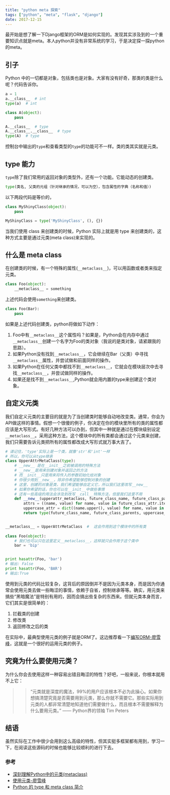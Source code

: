 ```yaml
---
title: "python meta 探索"
tags: ["python", "meta", "flask", "django"]
date: 2017-12-15
---
```


最开始是想了解一下Django框架的ORM是如何实现的。发现其实涉及到的一个重要知识点就是meta。本人python并没有非常系统的学习，于是决定探一探python的meta。

## 引子

Python 中的一切都是对象，包括类也是对象。大家有没有好奇，那类的类是什么呢？代码告诉你。

```python
a = 1
a.__class__  # int
type(a)  # int

class A(object):
    pass

A.__class__  # type
A.__class__.__class__  # type
type(A)  # type
```

控制台中输出的`type`和查看类型的`type`的功能可不一样。类的类其实就是元类。

## type 能力

`type`除了我们常用的返回对象的类型外，还有一个功能。它能动态的创建类。

```python
type(类名, 父类的元组（针对继承的情况，可以为空），包含属性的字典（名称和值）)
```

以下两段代码是等价的，

```python
class MyShinyClass(object):
    pass

MyShinyClass = type('MyShinyClass', (), {})
```

当我们使用 class 来创建类的时候，Python 实际上就是用 type 来创建类的，这种方式主要是通过元类(meta class)来实现的。

## 什么是 meta class

在创建类的时候，有一个特殊的属性(`__metaclass__`)，可以用函数或者类来指定元类。

```python
class Foo(object):
    __metaclass__ = something

```

上述代码会使用`something`来创建类。

```python
class Foo(Bar):
    pass
```

如果是上述代码创建类，python将做如下动作：

1. Foo中有`__metaclass__`这个属性吗？如果是，Python会在内存中通过`__metaclass__`创建一个名字为Foo的类对象（我说的是类对象，请紧跟我的思路）。
2. 如果Python没有找到`__metaclass__`，它会继续在Bar（父类）中寻找`__metaclass__`属性，并尝试做和前面同样的操作。
3. 如果Python在任何父类中都找不到`__metaclass__`，它就会在模块层次中去寻找`__metaclass__`，并尝试做同样的操作。
4. 如果还是找不到`__metaclass__`,Python就会用内置的type来创建这个类对象。

## 自定义元类

我们自定义元类的主要目的就是为了当创建类时能够自动地改变类。通常，你会为API做这样的事情。假想一个很傻的例子，你决定在你的模块里所有的类的属性都应该是大写形式。有好几种方法可以办到，但其中一种就是通过在模块级别设定`__metaclass__`。采用这种方法，这个模块中的所有类都会通过这个元类来创建，我们只需要告诉元类把所有的属性都改成大写形式就万事大吉了。

```python
# 请记住，'type'实际上是一个类，就像'str'和'int'一样
# 所以，你可以从type继承
class UpperAttrMetaClass(type):
    # __new__ 是在__init__之前被调用的特殊方法
    # __new__是用来创建对象并返回之的方法
    # 而__init__只是用来将传入的参数初始化给对象
    # 你很少用到__new__，除非你希望能够控制对象的创建
    # 这里，创建的对象是类，我们希望能够自定义它，所以我们这里改写__new__
    # 如果你希望的话，你也可以在__init__中做些事情
    # 还有一些高级的用法会涉及到改写__call__特殊方法，但是我们这里不用
    def __new__(upperattr_metaclass, future_class_name, future_class_parents, future_class_attr):
        attrs = ((name, value) for name, value in future_class_attr.items() if not name.startswith('__'))
        uppercase_attr = dict((name.upper(), value) for name, value in attrs)
        return type(future_class_name, future_class_parents, uppercase_attr)


__metaclass__ = UpperAttrMetaClass  #  这会作用到这个模块中的所有类
 
class Foo(object):
    # 我们也可以只在这里定义__metaclass__，这样就只会作用于这个类中
    bar = 'bip'


print hasattr(Foo, 'bar')
# 输出: False
print hasattr(Foo, 'BAR')
# 输出:True
```

使用到元类的代码比较复杂，这背后的原因倒并不是因为元类本身，而是因为你通常会使用元类去做一些晦涩的事情，依赖于自省，控制继承等等。确实，用元类来搞些“黑暗魔法”是特别有用的，因而会搞出些复杂的东西来。但就元类本身而言，它们其实是很简单的：

1. 拦截类的创建
2. 修改类
3. 返回修改之后的类


在实际中，最典型使用元类的例子就是ORM了。这边推荐看一下[编写ORM-廖雪峰](https://www.liaoxuefeng.com/wiki/0014316089557264a6b348958f449949df42a6d3a2e542c000/0014323389656575142d0bcfeec434e9639a80d3684a7da000)，这就是一个很好的运用元类的例子。

## 究竟为什么要使用元类？

为什么你会去使用这样一种容易出错且晦涩的特性？好吧，一般来说，你根本就用不上它：

>> “元类就是深度的魔法，99%的用户应该根本不必为此操心。如果你想搞清楚究竟是否需要用到元类，那么你就不需要它。那些实际用到元类的人都非常清楚地知道他们需要做什么，而且根本不需要解释为什么要用元类。”  —— Python界的领袖 Tim Peters

## 结语

虽然实际在工作中很少会用到这么高级的特性，但其实挺多框架都有用到，学习一下，在阅读这些源码的时候也能够比较顺利的进行下去。

### 参考

* [深刻理解Python中的元类(metaclass)](http://blog.jobbole.com/21351/)
* [使用元类-廖雪峰](https://www.liaoxuefeng.com/wiki/001374738125095c955c1e6d8bb493182103fac9270762a000/001386820064557c69858840b4c48d2b8411bc2ea9099ba000#0)
* [Python 的 type 和 meta class 简介](http://icejoywoo.github.io/2017/03/28/python-intro-of-meta-class-and-type.html#%E4%BB%80%E4%B9%88%E6%98%AF-meta-class)